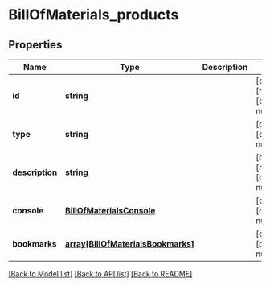 # BillOfMaterials_products

## Properties
Name | Type | Description | Notes
------------ | ------------- | ------------- | -------------
**id** | **string** |  | [optional] [readonly] [default to null]
**type** | **string** |  | [optional] [default to null]
**description** | **string** |  | [optional] [readonly] [default to null]
**console** | [**BillOfMaterialsConsole**](BillOfMaterialsConsole.md) |  | [optional] [default to null]
**bookmarks** | [**array[BillOfMaterialsBookmarks]**](BillOfMaterialsBookmarks.md) |  | [optional] [default to null]

[[Back to Model list]](../README.md#documentation-for-models) [[Back to API list]](../README.md#documentation-for-api-endpoints) [[Back to README]](../README.md)


